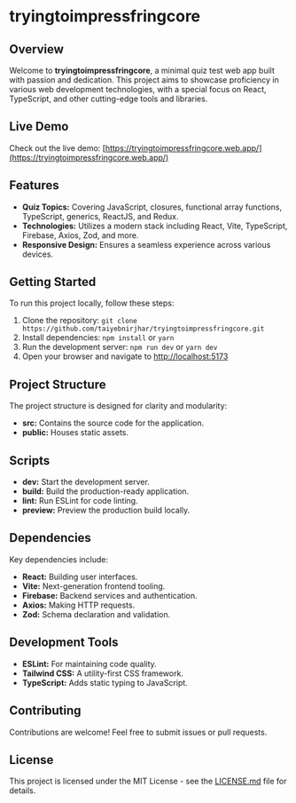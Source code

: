 # tryingtoimpressfringcore

## Overview

Welcome to **tryingtoimpressfringcore**, a minimal quiz test web app built with passion and dedication. This project aims to showcase proficiency in various web development technologies, with a special focus on React, TypeScript, and other cutting-edge tools and libraries.

## Live Demo

Check out the live demo: [https://tryingtoimpressfringcore.web.app/](https://tryingtoimpressfringcore.web.app/)

## Features

- **Quiz Topics:** Covering JavaScript, closures, functional array functions, TypeScript, generics, ReactJS, and Redux.
- **Technologies:** Utilizes a modern stack including React, Vite, TypeScript, Firebase, Axios, Zod, and more.
- **Responsive Design:** Ensures a seamless experience across various devices.

## Getting Started

To run this project locally, follow these steps:

1. Clone the repository: `git clone https://github.com/taiyebnirjhar/tryingtoimpressfringcore.git`
2. Install dependencies: `npm install` or `yarn`
3. Run the development server: `npm run dev` or `yarn dev`
4. Open your browser and navigate to [http://localhost:5173](http://localhost:5173)

## Project Structure

The project structure is designed for clarity and modularity:

- **src:** Contains the source code for the application.
- **public:** Houses static assets.

## Scripts

- **dev:** Start the development server.
- **build:** Build the production-ready application.
- **lint:** Run ESLint for code linting.
- **preview:** Preview the production build locally.

## Dependencies

Key dependencies include:

- **React:** Building user interfaces.
- **Vite:** Next-generation frontend tooling.
- **Firebase:** Backend services and authentication.
- **Axios:** Making HTTP requests.
- **Zod:** Schema declaration and validation.

## Development Tools

- **ESLint:** For maintaining code quality.
- **Tailwind CSS:** A utility-first CSS framework.
- **TypeScript:** Adds static typing to JavaScript.

## Contributing

Contributions are welcome! Feel free to submit issues or pull requests.

## License

This project is licensed under the MIT License - see the [LICENSE.md](LICENSE.md) file for details.
